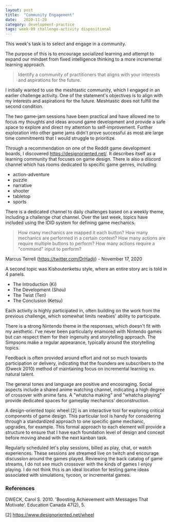```yaml
---
layout: post
title:  "Community Engagement"
date:   2020-11-20 
category: development-practice
tags: week-09 challenge-activity dispositional
---
```

This week's task is to select and engage in a community. 

The purpose of this is to encourage socialized learning and attempt to expand our mindset from fixed intelligence thinking to a more incremental learning approach. 

> Identify a community of practitioners that aligns with your interests and aspirations for the future.

I initially wanted to use the meshtastic community, which I engaged in an earlier challenge activity. One of the statement's objectives is to align with my interests and aspirations for the future. Meshtastic does not fulfill the second condition. 

The two game-jam sessions have been practical and have allowed me to focus my thoughts and ideas around game development and provide a safe space to explore and direct my attention to self-improvement. Further exploration into other game jams didn't prove successful as most are large time commitments that I would struggle to prioritize.  

Through a recommendation on one of the Reddit game development boards, I discovered https://designoriented.net/. It describes itself as a learning community that focuses on game design. There is also a discord channel which has rooms dedicated to specific game genres, including:
* action-adventure
* puzzle
* narrative
* shooter
* tabletop
* sports

There is a dedicated channel to daily challenges based on a weekly theme, including a challenge chat channel. Over the last week, topics have included using the IDID system for defining game mechanics. 
> How many mechanics are mapped it each button? How many mechanics are performed in a certain context? How many actions are require multiple buttons to perform? How many actions require a "command" input to perform? 

Marcus Terrell (https://twitter.com/DrHadji) - November 17, 2020

A second topic was Kishoutenketsu style, where an entire story arc is told in 4 panels. 
* The Introduction (Ki)
* The Development (Shou)
* The Twist (Ten)
* The Conclusion (Ketsu)

Each activity is highly participated in, often building on the work from the previous challenge, which somewhat limits newbies' ability to participate.  

There is a strong Nintendo theme in the responses, which doesn't fit with my aesthetic. I've never been particularly enamored with Nintendo games but can respect them for their ingenuity and storytelling approach. The Simpsons make a regular appearance, typically around the storytelling topics. 

Feedback is often provided around effort and not so much towards participation or delivery, indicating that the founders are subscribers to the (Dweck 2010) method of maintaining focus on incremental learning vs. natural talent. 

The general tones and language are positive and encouraging. Social aspects include a shared anime watching channel, indicating a high degree of crossover with anime fans. A "whatcha making" and "whatcha playing" provide dedicated spaces for gameplay mechanics' deconstruction. 

A design-oriented topic wheel [2] is an interactive tool for exploring critical components of game design. This particular tool is handy for considering through a standardized approach to one specific game mechanic, upgrades, for example. This formal approach to each element will provide a structure to ensure that I have each foundation level of design and concept before moving ahead with the next kanban task. 

Regularly scheduled let's play sessions, billed as play, chat, or watch experiences. These sessions are streamed live on twitch and encourage discussion around the games played. Reviewing the back catalog of game streams, I do not see much crossover with the kinds of games I enjoy playing. I do not think this is an ideal location for testing game ideas associated with simulations, tycoon, or incremental games. 

### References 

DWECK, Carol S. 2010. 'Boosting Achievement with Messages That Motivate'. Education Canada 47(2), 5.

[2] https://www.designoriented.net/wheel 
